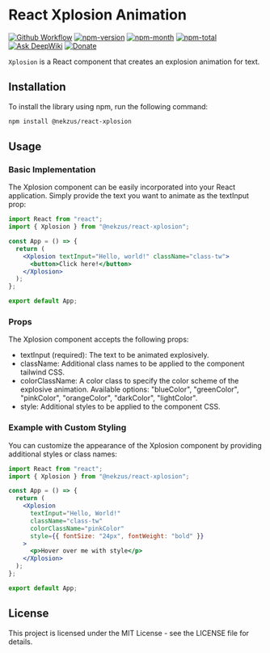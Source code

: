 # React Xplosion Animation

[![Github Workflow](https://github.com/nekzus/react-xplosion-text/actions/workflows/publish.yml/badge.svg?event=push)](https://github.com/Nekzus/hacker-effect-text/actions/workflows/publish.yml)
[![npm-version](https://img.shields.io/npm/v/@nekzus/react-xplosion.svg)](https://www.npmjs.com/package/@nekzus/react-xplosion)
[![npm-month](https://img.shields.io/npm/dm/@nekzus/react-xplosion.svg)](https://www.npmjs.com/package/@nekzus/react-xplosion)
[![npm-total](https://img.shields.io/npm/dt/@nekzus/react-xplosion.svg?style=flat)](https://www.npmjs.com/package/@nekzus/react-xplosion)
[![Ask DeepWiki](https://deepwiki.com/badge.svg)](https://deepwiki.com/Nekzus/react-xplosion-text)
[![Donate](https://img.shields.io/badge/donate-paypal-blue.svg?style=flat-square)](https://paypal.me/maseortega)

`Xplosion` is a React component that creates an explosion animation for text.

## Installation

To install the library using npm, run the following command:

```bash
npm install @nekzus/react-xplosion
```

## Usage

### Basic Implementation

The Xplosion component can be easily incorporated into your React application.
Simply provide the text you want to animate as the textInput prop:

```jsx
import React from "react";
import { Xplosion } from "@nekzus/react-xplosion";

const App = () => {
  return (
    <Xplosion textInput="Hello, world!" className="class-tw">
      <button>Click here!</button>
    </Xplosion>
  );
};

export default App;
```

### Props

The Xplosion component accepts the following props:

- textInput (required): The text to be animated explosively.
- className: Additional class names to be applied to the component tailwind CSS.
- colorClassName: A color class to specify the color scheme of the explosive
  animation. Available options: "blueColor", "greenColor", "pinkColor",
  "orangeColor", "darkColor", "lightColor".
- style: Additional styles to be applied to the component CSS.

### Example with Custom Styling

You can customize the appearance of the Xplosion component by providing
additional styles or class names:

```jsx
import React from "react";
import { Xplosion } from "@nekzus/react-xplosion";

const App = () => {
  return (
    <Xplosion
      textInput="Hello, World!"
      className="class-tw"
      colorClassName="pinkColor"
      style={{ fontSize: "24px", fontWeight: "bold" }}
    >
      <p>Hover over me with style</p>
    </Xplosion>
  );
};

export default App;
```

<!-- ## Codesandbox -->

<!-- [Link](https://codesandbox.io/p/devbox/react-hacker-effect-yw5ykh) -->

## License

This project is licensed under the MIT License - see the LICENSE file for
details.

